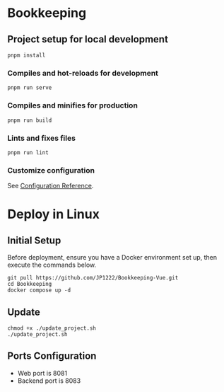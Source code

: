 # Bookkeeping

## Project setup for local development
```
pnpm install
```

### Compiles and hot-reloads for development
```
pnpm run serve
```

### Compiles and minifies for production
```
pnpm run build
```

### Lints and fixes files
```
pnpm run lint
```

### Customize configuration
See [Configuration Reference](https://cli.vuejs.org/config/).

# Deploy in Linux
## Initial Setup
Before deployment, ensure you have a Docker environment set up, then execute the commands below.
```
git pull https://github.com/JP1222/Bookkeeping-Vue.git
cd Bookkeeping
docker compose up -d
```
## Update
```
chmod +x ./update_project.sh
./update_project.sh
```

## Ports Configuration
- Web port is 8081
- Backend port is 8083



